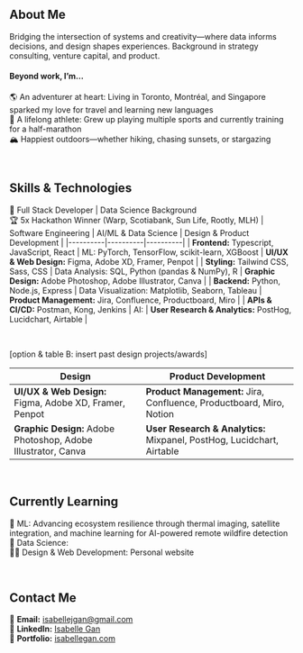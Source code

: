 ## About Me
Bridging the intersection of systems and creativity—where data informs decisions, and design shapes experiences. Background in strategy consulting, venture capital, and product.

#### Beyond work, I’m…
🌎 An adventurer at heart: Living in Toronto, Montréal, and Singapore sparked my love for travel and learning new languages  
🙌 A lifelong athlete: Grew up playing multiple sports and currently training for a half-marathon  
🏔️ Happiest outdoors—whether hiking, chasing sunsets, or stargazing  

<br>

## Skills & Technologies
🚀 Full Stack Developer | Data Science Background  
🏆 5x Hackathon Winner (Warp, Scotiabank, Sun Life, Rootly, MLH)
| Software Engineering | AI/ML & Data Science | Design & Product Development |
|----------|----------|----------|
| **Frontend:** Typescript, JavaScript, React | ML: PyTorch, TensorFlow, scikit-learn, XGBoost     | **UI/UX & Web Design:** Figma, Adobe XD, Framer, Penpot | 
| **Styling:** Tailwind CSS, Sass, CSS | Data Analysis: SQL, Python (pandas & NumPy), R     | **Graphic Design:** Adobe Photoshop, Adobe Illustrator, Canva |
| **Backend:** Python, Node.js, Express | Data Visualization: Matplotlib, Seaborn, Tableau   | **Product Management:** Jira, Confluence, Productboard, Miro |
| **APIs & CI/CD:** Postman, Kong, Jenkins | AI:      | **User Research & Analytics:** PostHog, Lucidchart, Airtable |

<br>

[option & table B: insert past design projects/awards]

| **Design** | **Product Development** |
|----------|----------|
| **UI/UX & Web Design:** Figma, Adobe XD, Framer, Penpot | **Product Management:** Jira, Confluence, Productboard, Miro, Notion   |
| **Graphic Design:** Adobe Photoshop, Adobe Illustrator, Canva | **User Research & Analytics:** Mixpanel, PostHog, Lucidchart, Airtable     |

<br>

## Currently Learning
🌲 ML: Advancing ecosystem resilience through thermal imaging, satellite integration, and machine learning for AI-powered remote wildfire detection  
💸 Data Science:  
👩‍💻 Design & Web Development: Personal website  

<br>

## Contact Me
📧 **Email:** [isabellejgan@gmail.com](mailto:isabellejgan@gmail.com)  
💼 **LinkedIn:** [Isabelle Gan](https://www.linkedin.com/in/isabellegan)  
📁 **Portfolio:** [isabellegan.com](#)

<!--
**isabellegan/isabellegan** is a ✨ _special_ ✨ repository because its `README.md` (this file) appears on your GitHub profile.

Here are some ideas to get you started:

- 🔭 I’m currently working on ...
- 🌱 I’m currently learning ...
- 👯 I’m looking to collaborate on ...
- 🤔 I’m looking for help with ...
- 💬 Ask me about ...
- 📫 How to reach me: ...
- 😄 Pronouns: ...
- ⚡ Fun fact: ...
-->

